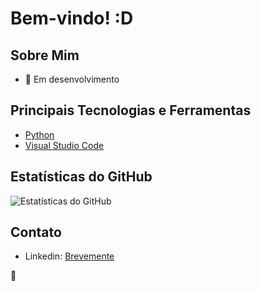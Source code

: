 # Bem-vindo! :D



## Sobre Mim

- 🌱 Em desenvolvimento

## Principais Tecnologias e Ferramentas

- [Python](#)
- [Visual Studio Code](#)


## Estatísticas do GitHub

![Estatísticas do GitHub](https://github-readme-stats.vercel.app/api?username=R0NALD00W&show_icons=true&theme=dark)

## Contato

- Linkedin: [Brevemente](#)



👋
